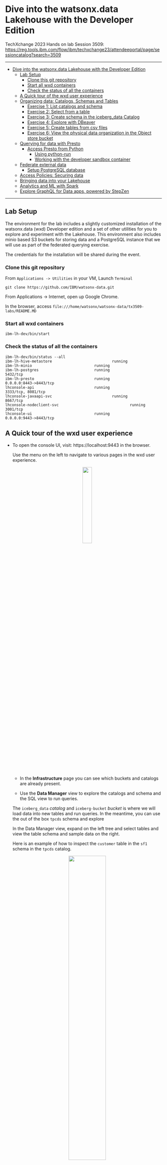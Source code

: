 # Dive into the watsonx.data Lakehouse with the Developer Edition


TechXchange 2023 Hands on lab Session 3509:  https://reg.tools.ibm.com/flow/ibm/techxchange23/attendeeportal/page/sessioncatalog?search=3509


---

- [Dive into the watsonx.data Lakehouse with the Developer Edition](#dive-into-the-watsonxdata-lakehouse-with-the-developer-edition)
  - [Lab Setup](#lab-setup)
    - [Clone this git repository](#clone-this-git-repository)
    - [Start all wxd containers](#start-all-wxd-containers)
    - [Check the status of all the containers](#check-the-status-of-all-the-containers)
  - [A Quick tour of the wxd user experience](#a-quick-tour-of-the-wxd-user-experience)
  - [Organizing data: Catalogs, Schemas and Tables](#organizing-data-catalogs-schemas-and-tables)
    - [Exercise 1: List catalogs and schema](#exercise-1-list-catalogs-and-schema)
    - [Exercise 2: Select from a table](#exercise-2-select-from-a-table)
    - [Exercise 3: Create schema in the iceberg\_data Catalog](#exercise-3-create-schema-in-the-iceberg_data-catalog)
    - [Exercise 4: Explore with DBeaver](#exercise-4-explore-with-dbeaver)
    - [Exercise 5: Create tables from csv files](#exercise-5-create-tables-from-csv-files)
    - [Exercise 6: View the physical data organization in the Object store bucket](#exercise-6-view-the-physical-data-organization-in-the-object-store-bucket)
  - [Querying for data with Presto](#querying-for-data-with-presto)
    - [Access Presto from Python](#access-presto-from-python)
      - [Using python-run](#using-python-run)
      - [Working with the developer sandbox container](#working-with-the-developer-sandbox-container)
  - [Federate external data](#federate-external-data)
    - [Setup PostgreSQL database](#setup-postgresql-database)
  - [Access Policies: Securing data](#access-policies-securing-data)
  - [Bringing data into your Lakehouse](#bringing-data-into-your-lakehouse)
  - [Analytics and ML with Spark](#analytics-and-ml-with-spark)
  - [Explore GraphQL for Data apps, powered by StepZen](#explore-graphql-for-data-apps-powered-by-stepzen)



---


## Lab Setup

The environment for the lab includes a slightly customized installation of the watsonx.data (wxd) Developer edition and a set of other utilities for you to explore and experiment with the Lakehouse.  This environment also includes minio based S3 buckets for storing data and a PostgreSQL instance that we will use as part of the federated querying exercise.

The credentials for the installation will be shared during the event.

### Clone this git repository

From `Applications -> Utilities` in your VM, Launch `Terminal`

`git clone https://github.com/IBM/watsonx-data.git`

From Applications -> Internet, open up Google Chrome.

In the browser,  access `file:///home/watsonx/watsonx-data/tx3509-labs/README.MD`

### Start all wxd containers

`ibm-lh-dev/bin/start`

### Check the status of all the containers

```
ibm-lh-dev/bin/status --all
ibm-lh-hive-metastore                           running
ibm-lh-minio                            running
ibm-lh-postgres                         running                 5432/tcp
ibm-lh-presto                           running                 0.0.0.0:8443->8443/tcp
lhconsole-api                           running                 3333/tcp, 8081/tcp
lhconsole-javaapi-svc                           running                 8667/tcp
lhconsole-nodeclient-svc                                running                 3001/tcp
lhconsole-ui                            running                 0.0.0.0:9443->8443/tcp

```

## A Quick tour of the wxd user experience


- To open the console UI, visit: https://localhost:9443 in the browser.  

    Use the menu on the left to navigate to various pages in the wxd user experience.

    <center>
    <img src="./images/wxd-ui-nav.png" width="25%" height="25%"></img>
    </center>

    - In the **Infrastructure** page you can see which buckets and catalogs are already present. 

    - Use the **Data Manager** view to explore the catalogs and schema and the SQL view to run queries.

    The `iceberg_data` _catalog_ and `iceberg-bucket` _bucket_ is where we will load data into new tables and run queries. In the meantime, you can use the out of the box `tpcds` schema and explore 


    In the Data Manager view, expand on the left tree and select tables and view the table schema and sample data on the right.

    Here is an example of how to inspect the `customer` table in the `sf1` schema in the `tpcds` catalog.

    <center>
    <img src="./images/wxd-dm.png" width="50%" height="50%"></img >
    </center>

    **Note**: this is a very small VM environment, so use only the `tiny` or `sf1` schema. The other schemas have larger datasets that you may not always be able to query.

    From the SQL Query Workspace, choose one of the tpcds tables and generate a SELECT statement 

    <center>
      <img src="./images/wxd-gen-select.png" width="30%" height="30%"></img >
    </center>

    The SQL editor on the right can be used to run queries and inspect results. Use the `Run on presto-01` button to execute queries.

    <center>
      <img src="./images/wxd-explain.png" width="40%" height="40%"></img >
    </center>

   - Click on the `explain` button to visualize the plan for that query.

   The **Query History** page provides a list of all the queries run so far. It includes the queries that the browser itself had initiated.


- The Presto engine:

  The wxd installation includes one Presto engine container that serves as both the Coordinator and worker.  It is exposed on the host as port :8443
 
  The Presto Query monitoring UI is available via https://localhost:8443


---

## Organizing data: Catalogs, Schemas and Tables 

While you can use the wxd browser based user experience to explore Catalogs and Schemas, in this section, we will look at using the command line.

### Exercise 1: List catalogs and schema

Explore the Lakehouse, using the presto-run utility

-   List all catalogs:

```
   ibm-lh-dev/bin/presto-run --execute 'show catalogs'
"hive_data"
"iceberg_data"
"jmx"
"system"
"tpcds"
"tpch"

```

- List all schemas in the tpcds catalog:

```

ibm-lh-dev/bin/presto-run --catalog tpcds --execute 'show schemas'
"information_schema"
"sf1"
"sf10"
"sf100"
"sf1000"
"sf10000"
"sf100000"
"sf300"
"sf3000"
"sf30000"
"tiny"

```

### Exercise 2: Select from a table 

- use the presto-run utility

```
  ibm-lh-dev/bin/presto-run --catalog tpcds --execute 'select * from "tpcds"."sf1"."catalog_page" limit 10'
```

- use presto CLI to run queries interactively

    `ibm-lh-dev/bin/presto-cli --catalog tpcds`

    and from the prompt, run a sample select

    ```
    presto> select * from tiny.customer_demographics limit 10;

    presto> quit;

    ```


### Exercise 3: Create schema in the iceberg_data Catalog

Note that creating a schema requires a location parameter to identify which path in the bucket to use for storing data

From the Data Manager UI, create a schema called 'retail',

<center>
  <IMG src="./images/create_schema.png" width="25%" height="25%"/>
</center>

<BR>

This will automatically pick a subpath in the underlying bucket.

You can also create a schema from the cmd line
<BR>

```

ibm-lh-dev/bin/presto-run --catalog iceberg_data --execute "CREATE SCHEMA IF NOT EXISTS retain with (location='s3a://iceberg-bucket/retail/')"

```

### Exercise 4: Explore with DBeaver

- There is a convenient [DBeaver](https://dbeaver.io/) installation in the virtual machine.

  Proceed to:  [Launching and using DBeaver with wxd](DBeaver.md)  

  You can also navigate the Catalogs and schema in your wxd lakehouse using DBeaver and run SQL queries.


### Exercise 5: Create tables from csv files

To set up the next few exercises we will create additional tables in the newly created `retail` schema and load them with sample data.


We will be creating 5 tables in the `retail` schema each from its own .csv file.

| Table name    | csv data  file                 |
| --------------| -------------------------------|
| customer      | [CUSTOMER.csv](./data/CUSTOMER.csv) |
| orders        | [ORDERS.csv](./data/ORDERS.csv)     |
| nation        | [NATION.csv](./data/NATION.csv)     |
| lineitem      | [LINEITEM.csv](./data/LINEITEM.csv) |
| part          | [PART.csv](./data/PART.csv)         |

For this purpose, we will use the Data Manager capability in the wxd UI.

Use the following recording as a guide 

[sample csv loads from the browser](./images/upload_csv.mp4)


- create tables with the name shown above from the corresponding CSVs in the `./data` directory. 

**Note**: later on in this lab, you will see how to ingest *large* data into the Lakehouse. The browser based mechanism shown above is only for tiny loads and primarily for demo purposes.

### Exercise 6: View the physical data organization in the Object store bucket

Now that we have loaded some data into the `iceberg_data` catalog, we will look at how the data is physically stored in iceberg tables.

We will look at the buckets hosted by the Minio S3 server in this environment.  You will need to export the minio UI port and get the (generated credentials to use)

- open up the minio port

```
ibm-lh-dev/bin/expose-minio
``` 

you will see an output such as this:

 ```
FYI: LH_RUN_MODE is set to diag
019b4a8bd1661e220221bd013e3f6abf5682145c3fd46266e5d41b8696f7f028
Minio credentials:
    username: e18a57a138df8f9c33d1645a
    password: a9644d59a0b9fe6de72b5f3d
Ports:
    S3 endpoint port: 9000
    Minio console port: 9001 
 ```

- access the minio console 

visit https://localhost:9001 from your browser

Enter the credentials from the `expose-minio`` output

- Navigate to the retail path 

--insert-pic--

---


## Querying for data with Presto

### Access Presto from Python 

#### Using python-run

#### Working with the developer sandbox container

  The developer sandbox provides an environment with useful utilities and python modules to help explore the lakehouse
  To launch the sandbox 

   `bin/dev-sandbox`

## Federate external data

In this example, we will join data from a PostgreSQL database with iceberg tables in the `retail` schema.

### Setup PostgreSQL database

## Access Policies: Securing data

## Bringing data into your Lakehouse

## Analytics and ML with Spark

## Explore GraphQL for Data apps, powered by StepZen




